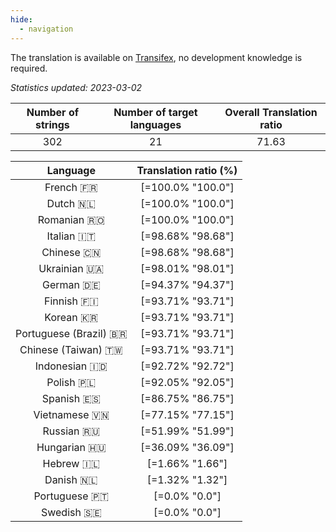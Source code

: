 ```yaml
---
hide:
  - navigation
---
```


<!--
DO NOT EDIT THIS FILE DIRECTLY.
It is generated automatically by transifex_stats.py in the scripts folder.
-->

The translation is available on [Transifex](https://www.transifex.com/quickosm/gui/), no development
knowledge is required.

*Statistics updated: 2023-03-02*

| Number of strings | Number of target languages | Overall Translation ratio |
|:-:|:-:|:-:|
302|21|71.63

| Language | Translation ratio (%) |
|:-:|:-:|
French 🇫🇷|[=100.0% "100.0"]|
Dutch 🇳🇱|[=100.0% "100.0"]|
Romanian 🇷🇴|[=100.0% "100.0"]|
Italian 🇮🇹|[=98.68% "98.68"]|
Chinese 🇨🇳|[=98.68% "98.68"]|
Ukrainian 🇺🇦|[=98.01% "98.01"]|
German 🇩🇪|[=94.37% "94.37"]|
Finnish 🇫🇮|[=93.71% "93.71"]|
Korean 🇰🇷|[=93.71% "93.71"]|
Portuguese (Brazil) 🇧🇷|[=93.71% "93.71"]|
Chinese (Taiwan) 🇹🇼|[=93.71% "93.71"]|
Indonesian 🇮🇩|[=92.72% "92.72"]|
Polish 🇵🇱|[=92.05% "92.05"]|
Spanish 🇪🇸|[=86.75% "86.75"]|
Vietnamese 🇻🇳|[=77.15% "77.15"]|
Russian 🇷🇺|[=51.99% "51.99"]|
Hungarian 🇭🇺|[=36.09% "36.09"]|
Hebrew 🇮🇱|[=1.66% "1.66"]|
Danish 🇳🇱|[=1.32% "1.32"]|
Portuguese 🇵🇹|[=0.0% "0.0"]|
Swedish 🇸🇪|[=0.0% "0.0"]|

